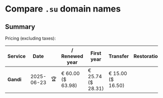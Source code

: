 # Compare `.su` domain names

## Summary

Pricing (excluding taxes):

| Service | Date |  | / Renewed year | First year | Transfer | Restoration |
|--|--|--|--|--|--|--|
| **Gandi** | 2025-06-23 | 🏆 | € 60.00<br>($ 63.98) | € 25.74<br>($ 28.31) | € 15.00<br>($ 16.50) |  |

